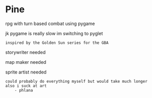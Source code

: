 # Pine

rpg with turn based combat using pygame

jk pygame is really slow im switching to pyglet


    inspired by the Golden Sun series for the GBA


storywriter needed

map maker needed

sprite artist needed






    could probably do everything myself but would take much longer
    also i suck at art
        - phlana
